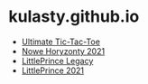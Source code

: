 # kulasty.github.io


- [Ultimate Tic-Tac-Toe](uttt/beta.html)
- [Nowe Horyzonty 2021](nh/2021.html)
- [LittlePrince Legacy](b612/legacy/index.html)
- [LittlePrince 2021](b612/2021/index.html)

